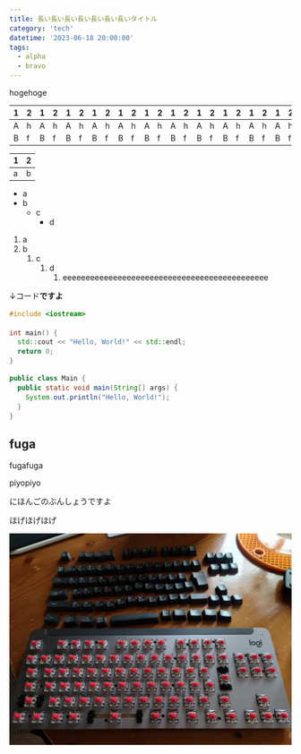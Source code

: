 ```yaml
---
title: 長い長い長い長い長い長い長いタイトル
category: 'tech'
datetime: '2023-06-18 20:00:00'
tags:
  - alpha
  - bravo
---
```


[//]: # (# hoge)
hogehoge

| 1 | 2 | 1 | 2    | 1 | 2 | 1 | 2 | 1 | 2    | 1 | 2 | 1 | 2 | 1 | 2    | 1 | 2 | 1 | 2 | 1 | 2    | 1 | 2 |
|:-:|:--|:-:|:-----|:-:|:--|:-:|:--|:-:|:-----|:-:|:--|:-:|:--|:-:|:-----|:-:|:--|:-:|:--|:-:|:-----|:-:|:--|
| A | h | A | h    | A | h | A | h | A | h    | A | h | A | h | A | h    | A | h | A | h | A | h    | A | h |
| B | f | B | f    | B | f | B | f | B | f    | B | f | B | f | B | f    | B | f | B | f | B | f    | B | f |

| 1 | 2 |
|---|---|
| a | b |

- a
- b
  - c
    - d

1. a
2. b
   1. c
      1. d
         1. eeeeeeeeeeeeeeeeeeeeeeeeeeeeeeeeeeeeeeeeeeeee

↓コード**ですよ**

```C++:hello.cpp
#include <iostream>

int main() {
  std::cout << "Hello, World!" << std::endl;
  return 0;
}
```

```java:hello.java
public class Main {
  public static void main(String[] args) {
    System.out.println("Hello, World!");
  }
}
```

## fuga
fugafuga

piyopiyo

にほんごのぶんしょうですよ

ほげほげほげ

![てすとがぞう](img/20230528_150330.JPG)
